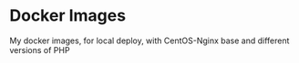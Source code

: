 # Docker Images
My docker images, for local deploy, with CentOS-Nginx base and different versions of PHP
